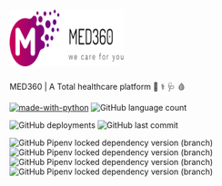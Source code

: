# <a href="https://github.com/vaisakhv/Med360"><img src="https://github.com/vaisakhv/Med360/blob/beta_01/static/med.png?raw=true" width="200" height="100"/></a>
MED360 | A Total healthcare platform :syringe: :medical_symbol: :stethoscope:  :drop_of_blood:

[![made-with-python](https://img.shields.io/badge/Made%20with-Python-1f425f.svg)](https://www.python.org/)  ![GitHub language count](https://img.shields.io/github/languages/count/vaisakhv/Med360)

![GitHub deployments](https://img.shields.io/github/deployments/vaisakhv/Med360/med360) ![GitHub last commit](https://img.shields.io/github/last-commit/vaisakhv/Med360)

![GitHub Pipenv locked dependency version (branch)](https://img.shields.io/github/pipenv/locked/dependency-version/vaisakhv/Med360/flask/beta_01) ![GitHub Pipenv locked dependency version (branch)](https://img.shields.io/github/pipenv/locked/dependency-version/vaisakhv/Med360/sqlalchemy/beta_01) 
![GitHub Pipenv locked dependency version (branch)](https://img.shields.io/github/pipenv/locked/dependency-version/vaisakhv/Med360/werkzeug/beta_01)  ![GitHub Pipenv locked dependency version (branch)](https://img.shields.io/github/pipenv/locked/dependency-version/vaisakhv/Med360/cryptography/beta_01)

